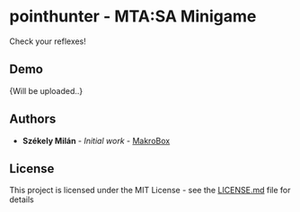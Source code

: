 # pointhunter - MTA:SA Minigame
Check your reflexes!

## Demo
{Will be uploaded..}

## Authors
* **Székely Milán** - *Initial work* - [MakroBox](https://github.com/MakroBox)

## License
This project is licensed under the MIT License - see the [LICENSE.md](LICENSE.md) file for details
